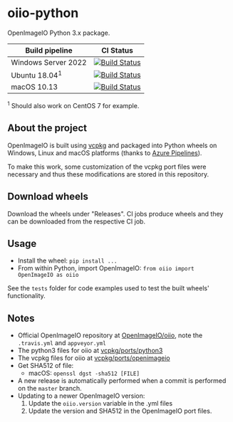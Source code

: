 # oiio-python

OpenImageIO Python 3.x package.

| Build pipeline | CI Status |
| ------------- | ------------- |
| Windows Server 2022 | [![Build Status](https://nflxcreativetech.visualstudio.com/oiio-python/_apis/build/status/oiio-python-win2022?branchName=master)](https://nflxcreativetech.visualstudio.com/oiio-python/_build/latest?definitionId=5?branchName=master) |
| Ubuntu 18.04<sup>1</sup> | [![Build Status](https://nflxcreativetech.visualstudio.com/oiio-python/_apis/build/status/oiio-python-ubuntu18.04?branchName=master)](https://nflxcreativetech.visualstudio.com/oiio-python/_build/latest?definitionId=6?branchName=master) |
| macOS 10.13 | [![Build Status](https://nflxcreativetech.visualstudio.com/oiio-python/_apis/build/status/oiio-python-macOS-10.13?branchName=master)](https://nflxcreativetech.visualstudio.com/oiio-python/_build/latest?definitionId=7&branchName=master) |

<sup>1</sup> Should also work on CentOS 7 for example.

## About the project

OpenImageIO is built using [vcpkg](https://github.com/Microsoft/vcpkg) and packaged into Python wheels on Windows, Linux and macOS platforms (thanks to [Azure Pipelines](https://azure.microsoft.com/en-us/services/devops/pipelines/)).

To make this work, some customization of the vcpkg port files were necessary and thus these modifications are stored in this repository.

## Download wheels

Download the wheels under "Releases". CI jobs produce wheels and they can be downloaded from the respective CI job.

## Usage

- Install the wheel: `pip install ...`
- From within Python, import OpenImageIO: `from oiio import OpenImageIO as oiio`

See the `tests` folder for code examples used to test the built wheels' functionality.

## Notes

- Official OpenImageIO repository at [OpenImageIO/oiio](https://github.com/OpenImageIO/oiio), note the `.travis.yml` and `appveyor.yml`
- The python3 files for oiio at [vcpkg/ports/python3](https://github.com/Microsoft/vcpkg/tree/master/ports/python3)
- The vcpkg files for oiio at [vcpkg/ports/openimageio](https://github.com/Microsoft/vcpkg/tree/master/ports/openimageio)
- Get SHA512 of file:
  - macOS: `openssl dgst -sha512 [FILE]`
- A new release is automatically performed when a commit is performed on the `master` branch.
- Updating to a newer OpenImageIO version:
  1. Update the `oiio.version` variable in the .yml files
  2. Update the version and SHA512 in the OpenImageIO port files.
